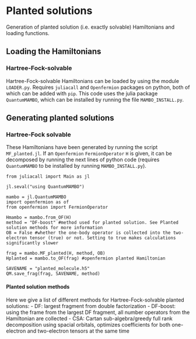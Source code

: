 # Planted solutions
Generation of planted solution (i.e. exactly solvable) Hamiltonians and loading functions.

## Loading the Hamiltonians
### Hartree-Fock-solvable
Hartree-Fock-solvable Hamiltonians can be loaded by using the module `LOADER.py`. Requires `juliacall` and `Openfermion` packages on python, both of which can be added with `pip`. This code uses the julia package `QuantumMAMBO`, which can be installed by running the file `MAMBO_INSTALL.py`.

## Generating planted solutions
### Hartree-Fock solvable
These Hamiltonians have been generated by running the script `MF_planted.jl`. If an `Openfermion` `FermionOperator` `H` is given, it can be decomposed by running the next lines of python code (requires `QuantumMAMBO` to be installed by running `MAMBO_INSTALL.py`). 
```
from juliacall import Main as jl

jl.seval("using QuantumMAMBO")

mambo = jl.QuantumMAMBO
import openfermion as of
from openfermion import FermionOperator

Hmambo = mambo.from_OF(H)
method = "DF-boost" #method used for planted solution. See Planted solution methods for more information
OB = False #whether the one-body operator is collected into the two-electron tensor (true) or not. Setting to true makes calculations significantly slower

frag = mambo.MF_planted(H, method, OB)
Hplanted = mambo.to_OF(frag) #openfermion planted Hamiltonian

SAVENAME = "planted_molecule.h5"
QM.save_frag(frag, SAVENAME, method)
```

#### Planted solution methods
Here we give a list of different methods for Hartree-Fock-solvable planted solutions:
	- DF: largest fragment from double factorization 
	- DF-boost: using the frame from the largest DF fragment, all number operators from the Hamiltonian are collected
	- CSA: Cartan sub-algebra/greedy full rank decomposition using spacial orbitals, optimizes coefficients for both one-electron and two-electron tensors at the same time